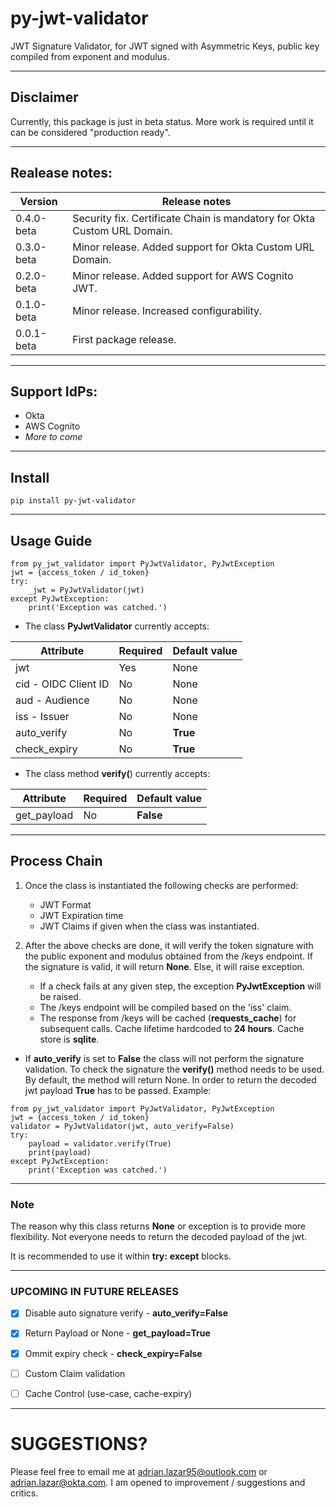 # py-jwt-validator
 
JWT Signature Validator, for JWT signed with Asymmetric Keys, public key compiled from exponent and modulus.

----------------
## Disclaimer
Currently, this package is just in beta status. More work is required until it can be considered "production ready".

----------------

## Realease notes:
Version | Release notes
------------ | -------------
0.4.0-beta | Security fix. Certificate Chain is mandatory for Okta Custom URL Domain.
0.3.0-beta | Minor release. Added support for Okta Custom URL Domain.
0.2.0-beta | Minor release. Added support for AWS Cognito JWT.
0.1.0-beta | Minor release. Increased configurability.
0.0.1-beta | First package release.

----------------

## Support IdPs:
* Okta
* AWS Cognito
* *More to come*

----------------

## Install
```
pip install py-jwt-validator
```

----------------

## Usage Guide
```
from py_jwt_validator import PyJwtValidator, PyJwtException
jwt = {access_token / id_token}
try:
    _jwt = PyJwtValidator(jwt)
except PyJwtException:
    print('Exception was catched.')
```

* The class **PyJwtValidator** currently accepts:

Attribute | Required | Default value
----------|----------|--------------
jwt | Yes | None
cid - OIDC Client ID | No | None
aud - Audience | No | None
iss - Issuer | No | None
auto_verify | No | **True**
check_expiry | No | **True**

* The class method **verify(**) currently accepts:

Attribute | Required | Default value
----------|----------|--------------
get_payload | No | **False**

----------------

## Process Chain
1. Once the class is instantiated the following checks are performed:
    * JWT Format
    * JWT Expiration time
    * JWT Claims if given when the class was instantiated.

2. After the above checks are done, it will verify the token signature with the public exponent and modulus obtained from the /keys endpoint. If the signature is valid, it will return **None**. Else, it will raise exception.

    * If a check fails at any given step, the exception **PyJwtException** will be raised.
    * The /keys endpoint will be compiled based on the 'iss' claim.
    * The response from /keys will be cached (**requests_cache**) for subsequent calls. Cache lifetime hardcoded to **24 hours**. Cache store is **sqlite**.

* If **auto_verify** is set to **False** the class will not perform the signature validation. To check the signature the **verify()** method needs to be used. By default, the method will return None. In order to return the decoded jwt payload **True** has to be passed. Example:
```
from py_jwt_validator import PyJwtValidator, PyJwtException
jwt = {access_token / id_token}
validator = PyJwtValidator(jwt, auto_verify=False)
try:
    payload = validator.verify(True)
    print(payload)
except PyJwtException:
    print('Exception was catched.')
```

----------------

### Note

The reason why this class returns **None** or exception is to provide more flexibility. Not everyone needs to return the decoded payload of the jwt. 

It is recommended to use it within **try:** **except** blocks. 

----------------
### UPCOMING IN FUTURE RELEASES

- [x] Disable auto signature verify - **auto_verify=False**
- [x] Return Payload or None - **get_payload=True**
- [x] Ommit expiry check - **check_expiry=False**
- [ ] Custom Claim validation
- [ ] Cache Control (use-case, cache-expiry)


----------------
# SUGGESTIONS?
Please feel free to email me at adrian.lazar95@outlook.com or adrian.lazar@okta.com. I am opened to improvement / suggestions and critics. 